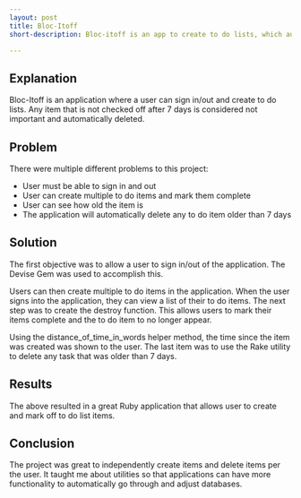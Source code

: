 ```yaml
---
layout: post
title: Bloc-Itoff
short-description: Bloc-itoff is an app to create to do lists, which automatically deletes tasks that are over 7 days old.

---
```



## Explanation

Bloc-Itoff is an application where a user can sign in/out and create to do lists. Any item that is not checked off after 7 days is considered not important and automatically deleted.

## Problem

There were multiple different problems to this project:
- User must be able to sign in and out
- User can create multiple to do items and mark them complete  
- User can see how old the item is
- The application will automatically delete any to do item older than 7 days

## Solution

The first objective was to allow a user to sign in/out of the application. The Devise Gem was used to accomplish this.

Users can then create multiple to do items in the application. When the user signs into the application, they can view a list of their to do items. The next step was to create the destroy function. This allows users to mark their items complete and the to do item to no longer appear.

Using the distance_of_time_in_words helper method, the time since the item was created was shown to the user. The last item was to use the Rake utility to delete any task that was older than 7 days.

## Results

The above resulted in a great Ruby application that allows user to create and mark off to do list items.

## Conclusion

The project was great to independently create items and delete items per the user. It taught me about utilities so that applications can have more functionality to automatically go through and adjust databases.
